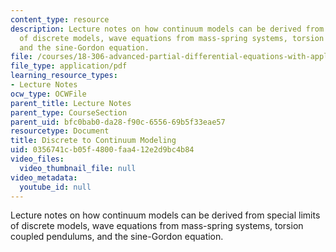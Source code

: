 ```yaml
---
content_type: resource
description: Lecture notes on how continuum models can be derived from special limits
  of discrete models, wave equations from mass-spring systems, torsion coupled pendulums,
  and the sine-Gordon equation.
file: /courses/18-306-advanced-partial-differential-equations-with-applications-fall-2009/0356741cb05f4800faa412e2d9bc4b84_MIT18_306f09_lec25_Discrete_to_Contin.pdf
file_type: application/pdf
learning_resource_types:
- Lecture Notes
ocw_type: OCWFile
parent_title: Lecture Notes
parent_type: CourseSection
parent_uid: bfc0bab0-da28-f90c-6556-69b5f33eae57
resourcetype: Document
title: Discrete to Continuum Modeling
uid: 0356741c-b05f-4800-faa4-12e2d9bc4b84
video_files:
  video_thumbnail_file: null
video_metadata:
  youtube_id: null
---
```

Lecture notes on how continuum models can be derived from special limits of discrete models, wave equations from mass-spring systems, torsion coupled pendulums, and the sine-Gordon equation.


